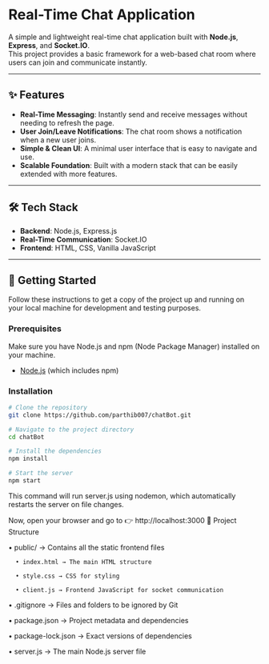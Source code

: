 # Real-Time Chat Application

A simple and lightweight real-time chat application built with **Node.js**, **Express**, and **Socket.IO**.  
This project provides a basic framework for a web-based chat room where users can join and communicate instantly.  

---

## ✨ Features
- **Real-Time Messaging**: Instantly send and receive messages without needing to refresh the page.  
- **User Join/Leave Notifications**: The chat room shows a notification when a new user joins.  
- **Simple & Clean UI**: A minimal user interface that is easy to navigate and use.  
- **Scalable Foundation**: Built with a modern stack that can be easily extended with more features.  

---

## 🛠️ Tech Stack
- **Backend**: Node.js, Express.js  
- **Real-Time Communication**: Socket.IO  
- **Frontend**: HTML, CSS, Vanilla JavaScript  

---

## 🔧 Getting Started

Follow these instructions to get a copy of the project up and running on your local machine for development and testing purposes.

### Prerequisites
Make sure you have Node.js and npm (Node Package Manager) installed on your machine.  

- [Node.js](https://nodejs.org/) (which includes npm)

### Installation

```bash
# Clone the repository
git clone https://github.com/parthib007/chatBot.git

# Navigate to the project directory
cd chatBot

# Install the dependencies
npm install

# Start the server
npm start
```
This command will run server.js using nodemon, which automatically restarts the server on file changes.

Now, open your browser and go to 👉 http://localhost:3000
📁 Project Structure

• public/ → Contains all the static frontend files

      • index.html → The main HTML structure

      • style.css → CSS for styling

      • client.js → Frontend JavaScript for socket communication

• .gitignore → Files and folders to be ignored by Git

• package.json → Project metadata and dependencies

• package-lock.json → Exact versions of dependencies

• server.js → The main Node.js server file
